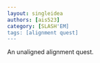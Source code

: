 ```yaml
---
layout: singleidea
authors: [ais523]
category: [SLASH'EM]
tags: [alignment quest]
---
```

An unaligned alignment quest.
